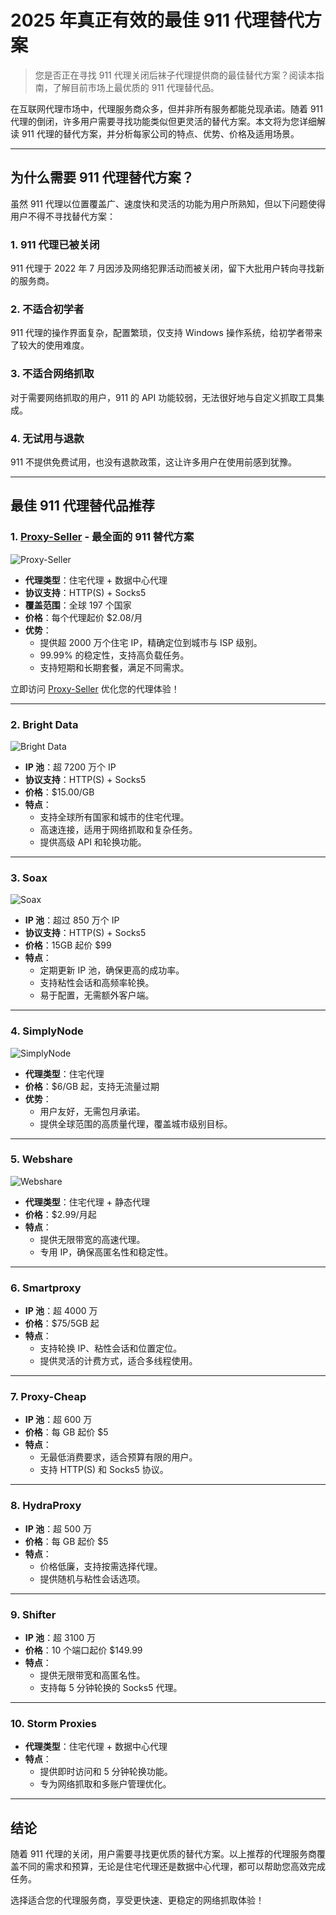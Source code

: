 # 2025 年真正有效的最佳 911 代理替代方案

> 您是否正在寻找 911 代理关闭后袜子代理提供商的最佳替代方案？阅读本指南，了解目前市场上最优质的 911 代理替代品。

在互联网代理市场中，代理服务商众多，但并非所有服务都能兑现承诺。随着 911 代理的倒闭，许多用户需要寻找功能类似但更灵活的替代方案。本文将为您详细解读 911 代理的替代方案，并分析每家公司的特点、优势、价格及适用场景。

---

## 为什么需要 911 代理替代方案？

虽然 911 代理以位置覆盖广、速度快和灵活的功能为用户所熟知，但以下问题使得用户不得不寻找替代方案：

### 1. **911 代理已被关闭**
911 代理于 2022 年 7 月因涉及网络犯罪活动而被关闭，留下大批用户转向寻找新的服务商。

### 2. **不适合初学者**
911 代理的操作界面复杂，配置繁琐，仅支持 Windows 操作系统，给初学者带来了较大的使用难度。

### 3. **不适合网络抓取**
对于需要网络抓取的用户，911 的 API 功能较弱，无法很好地与自定义抓取工具集成。

### 4. **无试用与退款**
911 不提供免费试用，也没有退款政策，这让许多用户在使用前感到犹豫。

---

## 最佳 911 代理替代品推荐

### 1. [Proxy-Seller](https://bit.ly/proxy-seller-coupon) - 最全面的 911 替代方案

![Proxy-Seller](https://proxysp.com/wp-content/uploads/2021/04/Proxy-Seller-Homepage-overview.jpg)

- **代理类型**：住宅代理 + 数据中心代理
- **协议支持**：HTTP(S) + Socks5
- **覆盖范围**：全球 197 个国家
- **价格**：每个代理起价 $2.08/月
- **优势**：
  - 提供超 2000 万个住宅 IP，精确定位到城市与 ISP 级别。
  - 99.99% 的稳定性，支持高负载任务。
  - 支持短期和长期套餐，满足不同需求。

立即访问 [Proxy-Seller](https://bit.ly/proxy-seller-coupon) 优化您的代理体验！

---

### 2. Bright Data

![Bright Data](https://proxysp.com/wp-content/uploads/2022/07/Bright-Data-Homepage-Review.jpg)

- **IP 池**：超 7200 万个 IP
- **协议支持**：HTTP(S) + Socks5
- **价格**：$15.00/GB
- **特点**：
  - 支持全球所有国家和城市的住宅代理。
  - 高速连接，适用于网络抓取和复杂任务。
  - 提供高级 API 和轮换功能。

---

### 3. Soax

![Soax](https://proxysp.com/wp-content/uploads/2022/08/Soax-Residential-Homepage.jpg)

- **IP 池**：超过 850 万个 IP
- **协议支持**：HTTP(S) + Socks5
- **价格**：15GB 起价 $99
- **特点**：
  - 定期更新 IP 池，确保更高的成功率。
  - 支持粘性会话和高频率轮换。
  - 易于配置，无需额外客户端。

---

### 4. SimplyNode

![SimplyNode](https://proxysp.com/wp-content/uploads/2022/09/SimplyNode-Home-Page.jpg)

- **代理类型**：住宅代理
- **价格**：$6/GB 起，支持无流量过期
- **优势**：
  - 用户友好，无需包月承诺。
  - 提供全球范围的高质量代理，覆盖城市级别目标。

---

### 5. Webshare

![Webshare](https://proxysp.com/wp-content/uploads/2022/08/Webshare-Homepage.jpg)

- **代理类型**：住宅代理 + 静态代理
- **价格**：$2.99/月起
- **特点**：
  - 提供无限带宽的高速代理。
  - 专用 IP，确保高匿名性和稳定性。

---

### 6. Smartproxy

- **IP 池**：超 4000 万
- **价格**：$75/5GB 起
- **特点**：
  - 支持轮换 IP、粘性会话和位置定位。
  - 提供灵活的计费方式，适合多线程使用。

---

### 7. Proxy-Cheap

- **IP 池**：超 600 万
- **价格**：每 GB 起价 $5
- **特点**：
  - 无最低消费要求，适合预算有限的用户。
  - 支持 HTTP(S) 和 Socks5 协议。

---

### 8. HydraProxy

- **IP 池**：超 500 万
- **价格**：每 GB 起价 $5
- **特点**：
  - 价格低廉，支持按需选择代理。
  - 提供随机与粘性会话选项。

---

### 9. Shifter

- **IP 池**：超 3100 万
- **价格**：10 个端口起价 $149.99
- **特点**：
  - 提供无限带宽和高匿名性。
  - 支持每 5 分钟轮换的 Socks5 代理。

---

### 10. Storm Proxies

- **代理类型**：住宅代理 + 数据中心代理
- **特点**：
  - 提供即时访问和 5 分钟轮换功能。
  - 专为网络抓取和多账户管理优化。

---

## 结论

随着 911 代理的关闭，用户需要寻找更优质的替代方案。以上推荐的代理服务商覆盖不同的需求和预算，无论是住宅代理还是数据中心代理，都可以帮助您高效完成任务。

选择适合您的代理服务商，享受更快速、更稳定的网络抓取体验！
